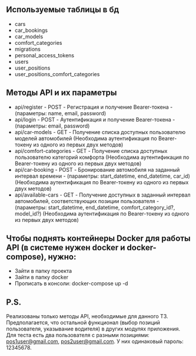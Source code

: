 ## Используемые таблицы в бд
- cars
- car_bookings
- car_models
- comfort_categories
- migrations
- personal_access_tokens
- users
- user_positions
- user_positions_comfort_categories

## Методы API и их параметры
- api/register - POST - Регистрация и получение Bearer-токена - (параметры: name, email, password)
- api/login - POST - Аутентификация и получение Bearer-токена - (параметры: email, password)
- api/car-models - GET - Получение списка доступных пользователю моделей автомобилей (Необходима аутентификация по Bearer-токену из одного из первых двух методов)
- api/comfort-categories - GET - Получение списка доступных пользователю категорий комфорта (Необходима аутентификация по Bearer-токену из одного из первых двух методов)
- api/car-booking - POST - Бронирование автомобиля на заданный интервал времени - (параметры: start_datetime, end_datetime, car_id) (Необходима аутентификация по Bearer-токену из одного из первых двух методов)
- api/available-cars - GET - Получение доступных в заданный интервал автомобилей, соответствующих позиции пользователя - (параметры: start_datetime, end_datetime, comfort_category_id?, model_id?) (Необходима аутентификация по Bearer-токену из одного из первых двух методов)

## Чтобы поднять контейнеры Docker для работы API (в системе нужен docker и docker-compose), нужно:
- Зайти в папку проекта
- Зайти в папку docker
- Прописать в консоли: docker-compose up -d

## P.S.
Реализованы только методы API, необходимые для данного ТЗ. Предполагается, что остальной функционал (выбор позиций пользователя, указывание водителя) в других модулях приложения. Для теста есть два пользователя с разными позициями: pos1user@gmail.com, pos2user@gmail.com. У них одинаковый пароль: 12345678.
